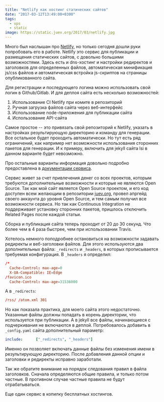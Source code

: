 ```yaml
---
title: "Netlify как хостинг статических сайтов"
date: "2017-03-12T13:49:00+0300"
tags:
  - vps
  - static
image: https://static.juev.org/2017/03/netlify.jpg
---
```

Много был наслышан про [Netlify](https://www.netlify.com "Netlify"), но только сегодня дошли руки попробовать его в работе. Netlify это сервис для публикации и размещения статических сайтов, с довольно большими возможностями. Здесь есть и dns-хостинг и настройки редиректов и заголовков для определенных файлов, автоматическая минификация js/css файлов и автоматическая встройка js-скриптов на страницы опубликованного сайта.

Для регистрации и последующего логина можно использовать свой логин в Github/Gitlab. И для деплоя сайта есть несколько возможностей:

1. Использование CI Netlify при комите в репозиторий
1. Ручная загрузка файлов сайта через веб-интерфейс
1. Использование node-приложения для публикации сайта
1. Использование API-сайта

Самое простое -- это привязать свой репозиторий к Netlify, указать в настройках результирующую директорию и команду для генерации. Все остальное будет проходить автоматически. Но тут есть ряд ограничений, как например нет возможности использования сторонних пакетов для генерации. И к примеру, включить для jekyll сайта lsi в данном варианте будет невозможно.

Про остальные варианты информация довольно подробно предоставлена в [документации сервиса](https://www.netlify.com/docs/ "Docs Netlify").

Сервис живет за счет привлечения денег со всех проектов, которым требуются дополнительные возможности и которые не являются Open Source. Так как мой сайт является Open Source проектом, и его код доступен всем желающим в репозитории [juev.org](https://github.com/Juev/juev.org "Github: juev.org"), провел апргейд своего аккаунта до уровня Open Source, и тем самым получил все возможности сервиса. Но так как Continuous Integration не поддерживает установку сторонних пакетов, пришлось отключить Related Pages после каждой статьи.

Сборка и публикация сайта теперь проходит от 20 до 30 секунд. Что более чем в 4 раза быстрее, чем при использовании Travis.

Хотелось немного поподробнее остановиться на возможности задавать редиректы и веб-заголовки файлов. Для этого используются два дополнительных файла: `_redirects` и `_headers`, в которых прописывается требуемая конфигурация. В `_headers` я определил:

```conf
/*
  Cache-Control: max-age=0
  X-UA-Compatible: IE=Edge
/favicon.ico
  Cache-Control: max-age=31536000
```

А в `_redirects`:

```conf
/rss/ /atom.xml 301
```

Но как показала практика, для моего сайта этого недостаточно. Указанные файлы должны попадать в корень директории, что используется при публикации. А в jekyll все файлы, начинающиеся с подчеркивания не включаются в деплой. Потребовалось добавить в `_config.yaml` сайта дополнительный параметр:

```yaml
include:      ["_redirects", "_headers"]
```

Именно он позволяет включать данные файлы без изменения имени в результирующую директорию. После добавления данной опции и заголовки и редиректы исправно заработали.

Так же обратите внимание на порядок следования правил в файла заголовков. Сначала определяются общие правила, и только потом частные. В противном случае частные правила не будут отрабатываться.

Еще один сервис в копилку бесплатных хостингов.
